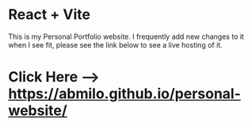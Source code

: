 # React + Vite

This is my Personal Portfolio website. I frequently add new changes to it when I see fit, please see the link below to see a live hosting of it.

# Click Here --> https://abmilo.github.io/personal-website/
